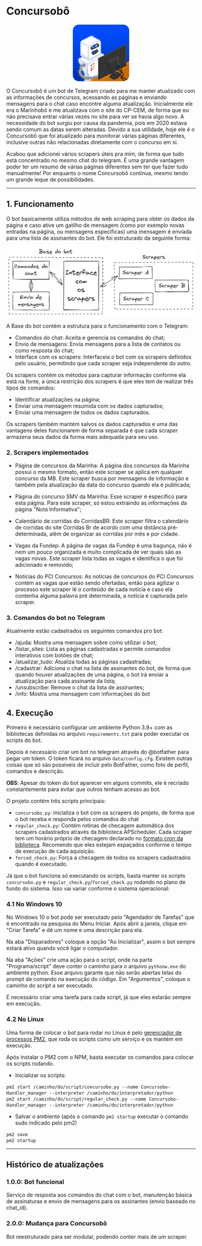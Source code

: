 # Concursobô

<p align="center">
<img src="readme_imgs/Concursobo.png" class="img-responsive" alt="Marinhobô" width="150px">
</p>

O Concursobô é um bot de Telegram criado para me manter atualizado com as informações de concursos, acessando as páginas
e enviando mensagens para o chat caso encontre alguma atualização. Inicialmente ele era o Marinhobô e me atualizava com
o site do CP-CEM, de forma que eu não precisava entrar várias vezes no site para ver se havia algo novo. A necessidade 
do bot surgiu por causa da pandemia, pois em 2020 estava sendo comum as datas serem alteradas. Devido a sua utilidade,
hoje ele é o Concursobô que foi atualizado para monitorar várias páginas diferentes, inclusive outras não relacionadas 
diretamente com o concurso em si.

Acabou que adicionei vários scrapers úteis pra mim, de forma que tudo está concentrado no mesmo chat do telegram. É uma
grande vantagem poder ter um resumo de várias páginas diferentes sem ter que fazer tudo manualmente! Por enquanto o nome
Concursobô continua, mesmo tendo um grande leque de possibilidades.

---

## 1. Funcionamento
O bot basicamente utiliza métodos de web scraping para obter os dados da página e caso ative um gatilho de mensagem 
(como por exemplo novas entradas na página, ou mensagens específicas) uma mensagem é enviada para uma lista de 
assinantes do bot. Ele foi estruturado da seguinte forma:

<p align="center">
<img src="readme_imgs/DiagramaBot.png" class="img-responsive" alt="Diagrama" width="500px">
</p>

A Base do bot contém a estrutura para o funcionamento com o Telegram:
* Comandos do chat: Aceita e gerencia os comandos do chat;
* Envio de mensagens: Envia mensagens para a lista de contatos ou como resposta do chat;
* Interface com os scrapers: Interfaceia o bot com os scrapers definidos pelo usuário, permitindo que cada scraper seja
independente do outro.

Os scrapers contém os métodos para capturar informação conforme ela está na fonte, a única restrição dos scrapers é que
eles tem de realizar três tipos de comandos:

* Identificar atualizações na página;
* Enviar uma mensagem resumida com os dados capturados;
* Enviar uma mensagem de todos os dados capturados.

Os scrapers também mantém salvos os dados capturados e uma das vantagens deles funcionarem de forma separada é que cada
scraper armazena seus dados da forma mais adequada para seu uso.

### 2. Scrapers implementados
* Página de concursos da Marinha: A página dos concursos da Marinha possui o mesmo formato, então este scraper se aplica
em qualquer concurso da MB. Este scraper busca por mensagens de informação e também pela atualização da data do concurso
quando ela é publicada;

* Página do concurso SMV da Marinha: Esse scraper é específico para esta página. Para este scraper, só estou extraindo
as informações da página "Nota Informativa";

* Calendário de corridas do CorridasBR: Este scraper filtra o calendário de corridas do site Corridas Br de acordo com 
uma distância pré-determinada, além de organizar as corridas por mês e por cidade.

* Vagas da Fundep: A página de vagas da Fundep é uma bagunça, não é nem um pouco organizada e muito complicada de ver 
quais são as vagas novas. Este scraper lista todas as vagas e identifica o que foi adicionado e removido;

* Notícias do PCI Concursos: As notícias de concursos do PCI Concursos contém as vagas que estão sendo ofertadas, então
para agilizar o processo este scraper lê o conteúdo de cada notícia e caso ela contenha alguma palavra pré determinada,
a notícia é capturada pelo scraper.

### 3. Comandos do bot no Telegram

Atualmente estão cadastrados os seguintes comandos pro bot:

* /ajuda: Mostra uma mensagem sobre como utilizar o bot;
* /listar_sites: Lista as páginas cadastradas e permite comandos interativos com botões de chat;
* /atualizar_tudo: Atualiza todas as páginas cadastradas;
* /cadastrar: Adiciona o chat na lista de assinantes do bot, de forma que quando houver atualizações de uma página, o
bot irá enviar a atualização para cada assinante da lista;
* /unsubscribe: Remove o chat da lista de assinantes;
* /info: Mostra uma mensagem com informações do bot

## 4. Execução

Primeiro é necessário configurar um ambiente Python 3.9+ com as bibliotecas definidas no arquivo ```requirements.txt```
para poder executar os scripts do bot.

Depois é necessário criar um bot no telegram através do @botfather para pegar um token. O token ficará no arquivo 
```data/config.cfg```. Existem outras coisas que só são possíveis de incluir pelo BotFather, como foto de perfil,
comandos e descrição.

**OBS**:
Apesar do token do bot aparecer em alguns commits, ele é recriado constantemente para evitar que outros tenham acesso 
ao bot.

O projeto contém três scripts principais:
* ```concursobo.py```: inicializa o bot com os scrapers do projeto, de forma que o bot receba e responda pelos comandos
do chat
* ```regular_check.py```: Contém rotinas de checagem automática dos scrapers cadastrados através da biblioteca
APScheduler. Cada scraper tem um horário próprio de checagem declarado no
[formato cron da biblioteca](https://apscheduler.readthedocs.io/en/3.x/modules/triggers/cron.html). Recomendo que eles
estejam espaçados conforme o tempo de execução de cada aquisição.
* ```forced_check.py```: Força a checagem de todos os scrapers cadastrados quando é executado. 


Já que o bot funciona só executando os scripts, basta manter os scripts ```concursobo.py``` e
 ```regular_check.py```/```forced_check.py``` rodando no plano de fundo do sistema. Isso vai variar conforme o sistema operacional:

### 4.1 No Windows 10
No Windows 10 o bot pode ser executado pelo "Agendador de Tarefas" que é encontrado na pesquisa do Menu Iniciar. Após
abrir a janela, clique em "Criar Tarefa" e dê um nome e uma descrição para ela.

Na aba "Disparadores" coloque a opção "Ao Inicializar", assim o bot sempre estará ativo quando você ligar o computador.

Na aba "Ações" crie uma ação para o script, onde na parte "Programa/script" deve conter o caminho para o arquivo
```pythonw.exe``` do ambiente python. Esse arquivo garante que não serão abertas telas do prompt de comando na execução
do código. Em "Argumentos", coloque o caminho do script a ser executado.

É necessário criar uma tarefa para cada script, já que eles estarão sempre em execução.

### 4.2 No Linux
Uma forma de colocar o bot para rodar no Linux é pelo [gerenciador de processos PM2](https://pm2.keymetrics.io), que 
roda os scripts como um serviço e os mantém em execução.

Após instalar o PM2 com o NPM, basta executar os comandos para colocar os scripts rodando.


* Inicializar os scripts:
```
pm2 start /caminho/do/script/concursobo.py --name Concursobo-Handler_manager --interpreter /caminho/do/interpretador/python
pm2 start /caminho/do/script/regular_check.py --name Concursobo-Handler_manager --interpreter /caminho/do/interpretador/python
```
* Salvar o ambiente (após o comando ```pm2 startup``` executar o comando sudo indicado pelo pm2)
```
pm2 save
pm2 startup
```
---

## Histórico de atualizações

### 1.0.0: Bot funcional
Serviço de resposta aos comandos do chat com o bot, manutenção básica de assinaturas e envio de mensagens
para os assinantes (envio baseado no chat_id).

### 2.0.0: Mudança para Concursobô
Bot reestruturado para ser modular, podendo conter mais de um scraper.

